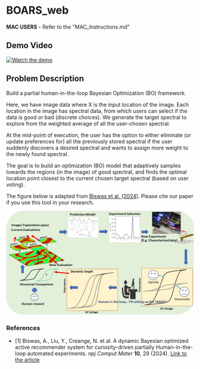 # BOARS_web

**MAC USERS** - Refer to the "MAC_Instructions.md"

## Demo Video

[![Watch the demo](https://img.youtube.com/vi/rZJ5U_gELaA/maxresdefault.jpg)](https://youtu.be/rZJ5U_gELaA)

## Problem Description

Build a partial human-in-the-loop Bayesian Optimization (BO) framework.

Here, we have image data where X is the input location of the image. Each location in the image has spectral data, from which users can select if the data is good or bad (discrete choices). We generate the target spectral to explore from the weighted average of all the user-chosen spectral.

At the mid-point of execution, the user has the option to either eliminate (or update preferences for) all the previously stored spectral if the user suddenly discovers a desired spectral and wants to assign more weight to the newly found spectral.

The goal is to build an optimization (BO) model that adaptively samples towards the regions (in the image) of good spectral, and finds the optimal location point closest to the current chosen target spectral (based on user voting).

The figure below is adapted from [Biswas et al. (2024)](https://doi.org/10.1038/s41524-023-01191-5). Please cite our paper if you use this tool in your research.

![Software Figure](frontend/src/styles/images/fig_software.jpg)

### References
- [1] Biswas, A., Liu, Y., Creange, N. et al. A dynamic Bayesian optimized active recommender system for curiosity-driven partially Human-in-the-loop automated experiments. *npj Comput Mater* **10**, 29 (2024). [Link to the article](https://doi.org/10.1038/s41524-023-01191-5)
